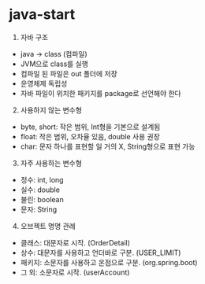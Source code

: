 # java-start
1. 자바 구조
- java -> class (컴파일)
- JVM으로 class를 실행
- 컴파일 된 파일은 out 폴더에 저장
- 운영체제 독립성
- 자바 파일이 위치한 패키지를 package로 선언해야 한다
2. 사용하지 않는 변수형
- byte, short: 작은 범위, Int형을 기본으로 설계됨
- float: 작은 범위, 오차율 있음, double 사용 권장
- char: 문자 하나를 표현할 일 거의 X, String형으로 표현 가능
3. 자주 사용하는 변수형
- 정수: int, long
- 실수: double
- 불린: boolean
- 문자: String
4. 오브젝트 명명 관례
- 클래스: 대문자로 시작. (OrderDetail)
- 상수: 대문자를 사용하고 언더바로 구분. (USER_LIMIT)
- 패키지: 소문자를 사용하고 온점으로 구분. (org.spring.boot)
- 그 외: 소문자로 시작. (userAccount)
